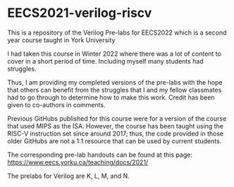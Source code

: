 # EECS2021-verilog-riscv

This is a repository of the Verilog Pre-labs for EECS2022 which is a second year course taught in York University

I had taken this course in Winter 2022 where there was a lot of content to cover in a short period of time. Including myself many students had struggles.  

Thus, I am providing my completed versions of the pre-labs with the hope that others can benefit from the struggles that I and my fellow classmates had to go through to determine how to make this work. Credit has been given to co-authors in comments.

Previous GitHubs published for this course were for a version of the course that used MIPS as the ISA. However, the course has been taught using the RISC-V instruction set since around 2017; thus, the code provided in those older GitHubs are not a 1:1 resource that can be used by current students.

The corresponding pre-lab handouts can be found at this page: https://www.eecs.yorku.ca/teaching/docs/2021/

The prelabs for Verilog are K, L, M, and N.


